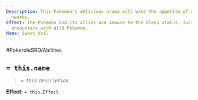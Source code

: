 ```yaml
---
Description: This Pokemon's delicious aroma will wake the appetite of all Pokemon
  nearby.
Effect: The Pokemon and its allies are immune to the Sleep status. Increase random
  encounters with Wild Pokemon.
Name: Sweet Veil
---
```


#PokeroleSRD/Abilities

## `= this.name`

> *`= this.Description`*

**Effect:** `= this.Effect`